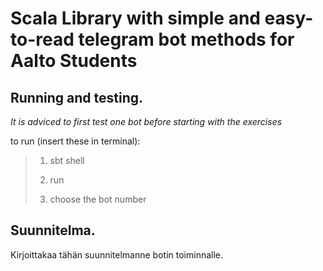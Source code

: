 
# Scala Library with simple and easy-to-read telegram bot methods for Aalto Students

## Running and testing.

*It is adviced to first test one bot before starting with the exercises*

to run (insert these in terminal):

> 1. sbt shell
> 
> 2. run
> 
> 3. choose the bot number

## Suunnitelma.

Kirjoittakaa tähän suunnitelmanne botin toiminnalle.
